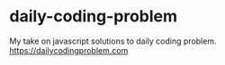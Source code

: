 # daily-coding-problem
My take on javascript solutions to daily coding problem. https://dailycodingproblem.com
